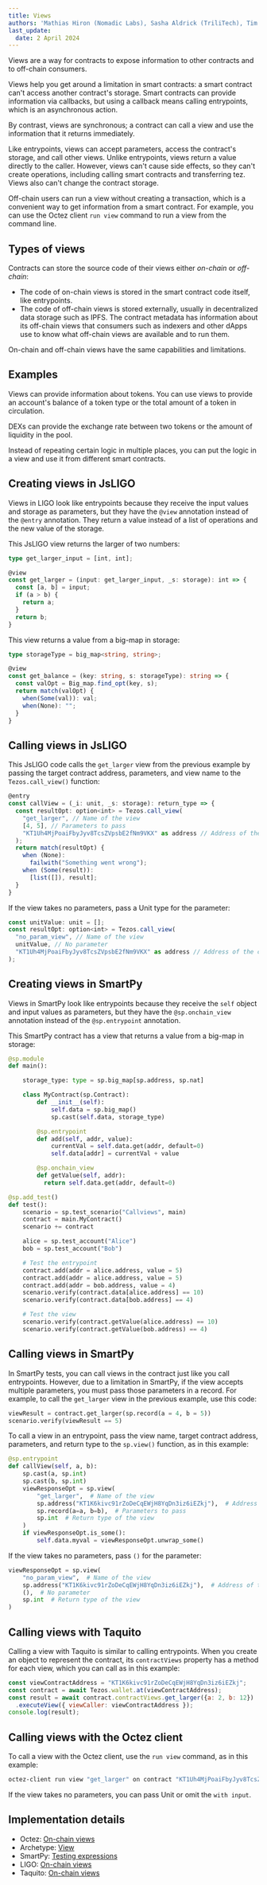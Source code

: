```yaml
---
title: Views
authors: 'Mathias Hiron (Nomadic Labs), Sasha Aldrick (TriliTech), Tim McMackin (TriliTech)'
last_update:
  date: 2 April 2024
---
```


Views are a way for contracts to expose information to other contracts and to off-chain consumers.

Views help you get around a limitation in smart contracts: a smart contract can't access another contract's storage.
Smart contracts can provide information via callbacks, but using a callback means calling entrypoints, which is an asynchronous action.

By contrast, views are synchronous; a contract can call a view and use the information that it returns immediately.

Like entrypoints, views can accept parameters, access the contract's storage, and call other views.
Unlike entrypoints, views return a value directly to the caller.
However, views can't cause side effects, so they can't create operations, including calling smart contracts and transferring tez.
Views also can't change the contract storage.

Off-chain users can run a view without creating a transaction, which is a convenient way to get information from a smart contract.
For example, you can use the Octez client `run view` command to run a view from the command line.

## Types of views

Contracts can store the source code of their views either _on-chain_ or _off-chain_:

  - The code of on-chain views is stored in the smart contract code itself, like entrypoints.
  - The code of off-chain views is stored externally, usually in decentralized data storage such as IPFS.
  The contract metadata has information about its off-chain views that consumers such as indexers and other dApps use to know what off-chain views are available and to run them.

On-chain and off-chain views have the same capabilities and limitations.

## Examples

Views can provide information about tokens.
You can use views to provide an account's balance of a token type or the total amount of a token in circulation.

DEXs can provide the exchange rate between two tokens or the amount of liquidity in the pool.

Instead of repeating certain logic in multiple places, you can put the logic in a view and use it from different smart contracts.

## Creating views in JsLIGO

Views in LIGO look like entrypoints because they receive the input values and storage as parameters, but they have the `@view` annotation instead of the `@entry` annotation.
They return a value instead of a list of operations and the new value of the storage.

This JsLIGO view returns the larger of two numbers:

```ts
type get_larger_input = [int, int];

@view
const get_larger = (input: get_larger_input, _s: storage): int => {
  const [a, b] = input;
  if (a > b) {
    return a;
  }
  return b;
}
```

This view returns a value from a big-map in storage:

```ts
type storageType = big_map<string, string>;

@view
const get_balance = (key: string, s: storageType): string => {
  const valOpt = Big_map.find_opt(key, s);
  return match(valOpt) {
    when(Some(val)): val;
    when(None): "";
  }
}
```

## Calling views in JsLIGO

This JsLIGO code calls the `get_larger` view from the previous example by passing the target contract address, parameters, and view name to the `Tezos.call_view()` function:

```ts
@entry
const callView = (_i: unit, _s: storage): return_type => {
  const resultOpt: option<int> = Tezos.call_view(
    "get_larger", // Name of the view
    [4, 5], // Parameters to pass
    "KT1Uh4MjPoaiFbyJyv8TcsZVpsbE2fNm9VKX" as address // Address of the contract
  );
  return match(resultOpt) {
    when (None):
      failwith("Something went wrong");
    when (Some(result)):
      [list([]), result];
  }
}
```

If the view takes no parameters, pass a Unit type for the parameter:

```ts
const unitValue: unit = [];
const resultOpt: option<int> = Tezos.call_view(
  "no_param_view", // Name of the view
  unitValue, // No parameter
  "KT1Uh4MjPoaiFbyJyv8TcsZVpsbE2fNm9VKX" as address // Address of the contract
);
```

## Creating views in SmartPy

Views in SmartPy look like entrypoints because they receive the `self` object and input values as parameters, but they have the `@sp.onchain_view` annotation instead of the `@sp.entrypoint` annotation.

This SmartPy contract has a view that returns a value from a big-map in storage:

```python
@sp.module
def main():

    storage_type: type = sp.big_map[sp.address, sp.nat]

    class MyContract(sp.Contract):
        def __init__(self):
            self.data = sp.big_map()
            sp.cast(self.data, storage_type)

        @sp.entrypoint
        def add(self, addr, value):
            currentVal = self.data.get(addr, default=0)
            self.data[addr] = currentVal + value

        @sp.onchain_view
        def getValue(self, addr):
          return self.data.get(addr, default=0)

@sp.add_test()
def test():
    scenario = sp.test_scenario("Callviews", main)
    contract = main.MyContract()
    scenario += contract

    alice = sp.test_account("Alice")
    bob = sp.test_account("Bob")

    # Test the entrypoint
    contract.add(addr = alice.address, value = 5)
    contract.add(addr = alice.address, value = 5)
    contract.add(addr = bob.address, value = 4)
    scenario.verify(contract.data[alice.address] == 10)
    scenario.verify(contract.data[bob.address] == 4)

    # Test the view
    scenario.verify(contract.getValue(alice.address) == 10)
    scenario.verify(contract.getValue(bob.address) == 4)
```

## Calling views in SmartPy

In SmartPy tests, you can call views in the contract just like you call entrypoints.
However, due to a limitation in SmartPy, if the view accepts multiple parameters, you must pass those parameters in a record.
For example, to call the `get_larger` view in the previous example, use this code:

```python
viewResult = contract.get_larger(sp.record(a = 4, b = 5))
scenario.verify(viewResult == 5)
```

To call a view in an entrypoint, pass the view name, target contract address, parameters, and return type to the `sp.view()` function, as in this example:

```python
@sp.entrypoint
def callView(self, a, b):
    sp.cast(a, sp.int)
    sp.cast(b, sp.int)
    viewResponseOpt = sp.view(
        "get_larger",  # Name of the view
        sp.address("KT1K6kivc91rZoDeCqEWjH8YqDn3iz6iEZkj"),  # Address of the contract
        sp.record(a=a, b=b),  # Parameters to pass
        sp.int  # Return type of the view
    )
    if viewResponseOpt.is_some():
        self.data.myval = viewResponseOpt.unwrap_some()
```

If the view takes no parameters, pass `()` for the parameter:

```python
viewResponseOpt = sp.view(
    "no_param_view",  # Name of the view
    sp.address("KT1K6kivc91rZoDeCqEWjH8YqDn3iz6iEZkj"),  # Address of the contract
    (),  # No parameter
    sp.int  # Return type of the view
)
```

## Calling views with Taquito

Calling a view with Taquito is similar to calling entrypoints.
When you create an object to represent the contract, its `contractViews` property has a method for each view, which you can call as in this example:

```javascript
const viewContractAddress = "KT1K6kivc91rZoDeCqEWjH8YqDn3iz6iEZkj";
const contract = await Tezos.wallet.at(viewContractAddress);
const result = await contract.contractViews.get_larger({a: 2, b: 12})
  .executeView({ viewCaller: viewContractAddress });
console.log(result);
```

## Calling views with the Octez client

To call a view with the Octez client, use the `run view` command, as in this example:

```bash
octez-client run view "get_larger" on contract "KT1Uh4MjPoaiFbyJyv8TcsZVpsbE2fNm9VKX" with input "Pair 4 5"
```

If the view takes no parameters, you can pass Unit or omit the `with input`.
<!-- TODO link to info on encoding param values -->

## Implementation details

- Octez: [On-chain views](https://tezos.gitlab.io/active/views.html)
- Archetype: [View](https://archetype-lang.org/docs/reference/declarations/view)
- SmartPy: [Testing expressions](https://smartpy.io/manual/scenarios/testing_contracts#testing-expressions-views-and-lambdas)
- LIGO: [On-chain views](https://ligolang.org/docs/protocol/hangzhou#on-chain-views)
- Taquito: [On-chain views](https://tezostaquito.io/docs/on_chain_views)

